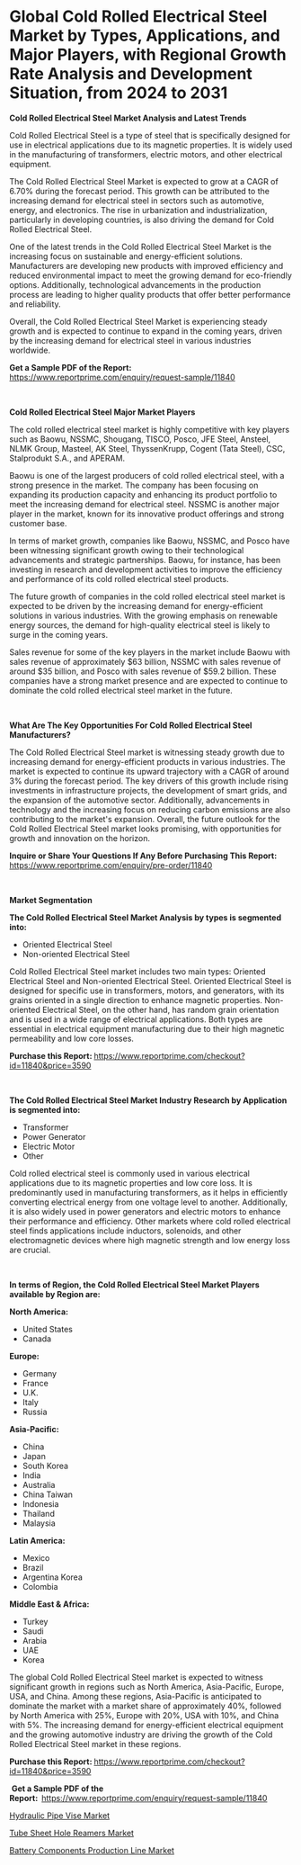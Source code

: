 <p><h1>Global Cold Rolled Electrical Steel Market by Types, Applications, and Major Players, with Regional Growth Rate Analysis and Development Situation, from 2024 to 2031</h1></p><p><strong>Cold Rolled Electrical Steel Market Analysis and Latest Trends</strong></p>
<p><p>Cold Rolled Electrical Steel is a type of steel that is specifically designed for use in electrical applications due to its magnetic properties. It is widely used in the manufacturing of transformers, electric motors, and other electrical equipment.</p><p>The Cold Rolled Electrical Steel Market is expected to grow at a CAGR of 6.70% during the forecast period. This growth can be attributed to the increasing demand for electrical steel in sectors such as automotive, energy, and electronics. The rise in urbanization and industrialization, particularly in developing countries, is also driving the demand for Cold Rolled Electrical Steel.</p><p>One of the latest trends in the Cold Rolled Electrical Steel Market is the increasing focus on sustainable and energy-efficient solutions. Manufacturers are developing new products with improved efficiency and reduced environmental impact to meet the growing demand for eco-friendly options. Additionally, technological advancements in the production process are leading to higher quality products that offer better performance and reliability.</p><p>Overall, the Cold Rolled Electrical Steel Market is experiencing steady growth and is expected to continue to expand in the coming years, driven by the increasing demand for electrical steel in various industries worldwide.</p></p>
<p><strong>Get a Sample PDF of the Report:&nbsp;</strong> <a href="https://www.reportprime.com/enquiry/request-sample/11840">https://www.reportprime.com/enquiry/request-sample/11840</a></p>
<p>&nbsp;</p>
<p><strong>Cold Rolled Electrical Steel Major Market Players</strong></p>
<p><p>The cold rolled electrical steel market is highly competitive with key players such as Baowu, NSSMC, Shougang, TISCO, Posco, JFE Steel, Ansteel, NLMK Group, Masteel, AK Steel, ThyssenKrupp, Cogent (Tata Steel), CSC, Stalprodukt S.A., and APERAM. </p><p>Baowu is one of the largest producers of cold rolled electrical steel, with a strong presence in the market. The company has been focusing on expanding its production capacity and enhancing its product portfolio to meet the increasing demand for electrical steel. NSSMC is another major player in the market, known for its innovative product offerings and strong customer base.</p><p>In terms of market growth, companies like Baowu, NSSMC, and Posco have been witnessing significant growth owing to their technological advancements and strategic partnerships. Baowu, for instance, has been investing in research and development activities to improve the efficiency and performance of its cold rolled electrical steel products.</p><p>The future growth of companies in the cold rolled electrical steel market is expected to be driven by the increasing demand for energy-efficient solutions in various industries. With the growing emphasis on renewable energy sources, the demand for high-quality electrical steel is likely to surge in the coming years.</p><p>Sales revenue for some of the key players in the market include Baowu with sales revenue of approximately $63 billion, NSSMC with sales revenue of around $35 billion, and Posco with sales revenue of $59.2 billion. These companies have a strong market presence and are expected to continue to dominate the cold rolled electrical steel market in the future.</p></p>
<p>&nbsp;</p>
<p><strong>What Are The Key Opportunities For Cold Rolled Electrical Steel Manufacturers?</strong></p>
<p><p>The Cold Rolled Electrical Steel market is witnessing steady growth due to increasing demand for energy-efficient products in various industries. The market is expected to continue its upward trajectory with a CAGR of around 3% during the forecast period. The key drivers of this growth include rising investments in infrastructure projects, the development of smart grids, and the expansion of the automotive sector. Additionally, advancements in technology and the increasing focus on reducing carbon emissions are also contributing to the market's expansion. Overall, the future outlook for the Cold Rolled Electrical Steel market looks promising, with opportunities for growth and innovation on the horizon.</p></p>
<p><strong>Inquire or Share Your Questions If Any Before Purchasing This Report:</strong> <a href="https://www.reportprime.com/enquiry/pre-order/11840">https://www.reportprime.com/enquiry/pre-order/11840</a></p>
<p>&nbsp;</p>
<p><strong>Market Segmentation</strong></p>
<p><strong>The Cold Rolled Electrical Steel Market Analysis by types is segmented into:</strong></p>
<p><ul><li>Oriented Electrical Steel</li><li>Non-oriented Electrical Steel</li></ul></p>
<p><p>Cold Rolled Electrical Steel market includes two main types: Oriented Electrical Steel and Non-oriented Electrical Steel. Oriented Electrical Steel is designed for specific use in transformers, motors, and generators, with its grains oriented in a single direction to enhance magnetic properties. Non-oriented Electrical Steel, on the other hand, has random grain orientation and is used in a wide range of electrical applications. Both types are essential in electrical equipment manufacturing due to their high magnetic permeability and low core losses.</p></p>
<p><strong>Purchase this Report:&nbsp;</strong><a href="https://www.reportprime.com/checkout?id=11840&price=3590">https://www.reportprime.com/checkout?id=11840&price=3590</a></p>
<p>&nbsp;</p>
<p><strong>The Cold Rolled Electrical Steel Market Industry Research by Application is segmented into:</strong></p>
<p><ul><li>Transformer</li><li>Power Generator</li><li>Electric Motor</li><li>Other</li></ul></p>
<p><p>Cold rolled electrical steel is commonly used in various electrical applications due to its magnetic properties and low core loss. It is predominantly used in manufacturing transformers, as it helps in efficiently converting electrical energy from one voltage level to another. Additionally, it is also widely used in power generators and electric motors to enhance their performance and efficiency. Other markets where cold rolled electrical steel finds applications include inductors, solenoids, and other electromagnetic devices where high magnetic strength and low energy loss are crucial.</p></p>
<p>&nbsp;</p>
<p><strong>In terms of Region, the Cold Rolled Electrical Steel Market Players available by Region are:</strong></p>
<p>
    <p> <strong> North America: </strong>
        <ul>
            <li>United States</li>
            <li>Canada</li>
        </ul>
        </p> 
    <p> <strong> Europe: </strong>
        <ul>
            <li>Germany</li>
            <li>France</li>
            <li>U.K.</li>
            <li>Italy</li>
            <li>Russia</li>
        </ul>
        </p> 
    <p> <strong> Asia-Pacific: </strong>
        <ul>
            <li>China</li>
            <li>Japan</li>
            <li>South Korea</li>
            <li>India</li>
            <li>Australia</li>
            <li>China Taiwan</li>
            <li>Indonesia</li>
            <li>Thailand</li>
            <li>Malaysia</li>
        </ul>
        </p> 
    <p> <strong> Latin America: </strong>
        <ul>
            <li>Mexico</li>
            <li>Brazil</li>
            <li>Argentina Korea</li>
            <li>Colombia</li>
        </ul>
        </p> 
    <p> <strong> Middle East & Africa: </strong>
        <ul>
            <li>Turkey</li>
            <li>Saudi</li>
            <li>Arabia</li>
            <li>UAE</li>
            <li>Korea</li>
        </ul>
    </p>
    </p>
<p><p>The global Cold Rolled Electrical Steel market is expected to witness significant growth in regions such as North America, Asia-Pacific, Europe, USA, and China. Among these regions, Asia-Pacific is anticipated to dominate the market with a market share of approximately 40%, followed by North America with 25%, Europe with 20%, USA with 10%, and China with 5%. The increasing demand for energy-efficient electrical equipment and the growing automotive industry are driving the growth of the Cold Rolled Electrical Steel market in these regions.</p></p>
<p><strong>Purchase this Report: </strong><a href="https://www.reportprime.com/checkout?id=11840&price=3590">https://www.reportprime.com/checkout?id=11840&price=3590</a></p>
<p>&nbsp;<strong>Get a Sample PDF of the Report:&nbsp;&nbsp;</strong><a href="https://www.reportprime.com/enquiry/request-sample/11840">https://www.reportprime.com/enquiry/request-sample/11840</a></p>
<p><strong></strong></p>
<p><p><a href="https://view.publitas.com/reportprime-1/hydraulic-pipe-vise-market-a-comprehensive-report-of-its-market-share-growth-trends-2023-2030/">Hydraulic Pipe Vise Market</a></p><p><a href="https://view.publitas.com/reportprime-1/tube-sheet-hole-reamers-market-research-report-the-key-to-successful-business-strategy-forecasted-for-period-from-2023-2030/">Tube Sheet Hole Reamers Market</a></p><p><a href="https://view.publitas.com/reportprime-1/battery-components-production-line-market-size-growth-and-forecast-from-2023-2030/">Battery Components Production Line Market</a></p></p>